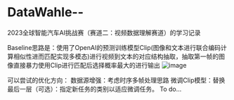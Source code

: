 # DataWahle--
2023全球智能汽车AI挑战赛（赛道二：视频数据理解赛道）的学习记录

Baseline思路是：使用了OpenAI的预测训练模型Clip(图像和文本进行联合编码计算相似性进而匹配实现多模态)进行视频到文本的对应结构抽取，抽取第一帧的图像直接暴力使用Clip进行匹配后选择概率最大的进行输出
![image](https://github.com/KillerWS/DW_Nov/assets/39308981/ad02fd1b-2cf8-4f3f-8da4-5ba138fd8228)

可以尝试的优化方向：
数据源增强：考虑时序多帧处理思路
微调Clip模型：替换最后一层（可选）：指定新任务的类别以适应微调任务。
To do...
